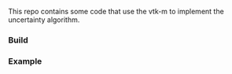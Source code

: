 This repo contains some code that use the vtk-m to implement the uncertainty algorithm.

### Build


### Example

